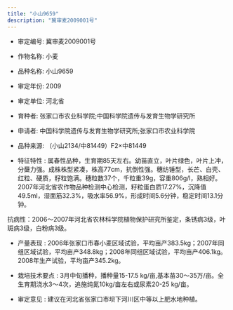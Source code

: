 ```yaml
---
title: "小山9659"
description: "冀审麦2009001号"
---
```

* 审定编号:  冀审麦2009001号

*  作物名称:  小麦

*  品种名称:  小山9659

*  审定年份:  2009

*  审定单位:  河北省

* 育种者:  张家口市农业科学院;中国科学院遗传与发育生物学研究所

*  申请者:  中国科学院遗传与发育生物学研究所;张家口市农业科学院

*  品种来源:  （小山2134/中81449）F2×中81449

*  特征特性 : 
属春性品种，生育期85天左右。幼苗直立，叶片绿色，叶片上冲，分蘖力强。成株株型紧凑，株高77cm，抗倒性强。穗纺锤型，长芒、白壳、红粒、硬质，籽粒饱满。穗粒数37个，千粒重39g，容重806g/l，熟相好。2007年河北省农作物品种检测中心检测，籽粒蛋白质17.27%，沉降值49.5ml，湿面筋32.3%，吸水率56.9%，形成时间5.6分钟，稳定时间13.1分钟。
抗病性：2006～2007年河北省农林科学院植物保护研究所鉴定，条锈病3级，叶斑病3级，白粉病3级。 



 
*  产量表现 : 
2006年张家口市春小麦区域试验，平均亩产383.5kg；2007年同组区域试验，平均亩产348.8kg；2008年同组区域试验，平均亩产406.1kg。2008年生产试验，平均亩产345.2kg。

*  栽培技术要点 : 
3月中旬播种，播种量15-17.5 kg/亩,基本苗30～35万/亩。全生育期浇水3～4次，追施纯氮10kg/亩左右或尿素20-25 kg/亩。

*  审定意见 : 
建议在河北省张家口市坝下河川区中等以上肥水地种植。

